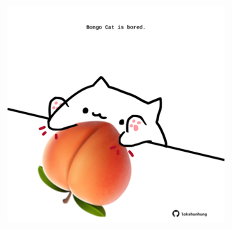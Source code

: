 <!-- built at 23/07/2022, 17:03:34 UTC -->
<p align="center">
  <img width="500" height="500" src="./ReadmeImage.svg">
</p>
